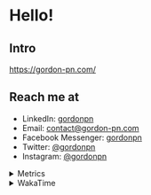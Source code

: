# Hello!

## Intro

<https://gordon-pn.com/>

## Reach me at

- LinkedIn: [gordonpn](https://www.linkedin.com/in/gordonpn/)
- Email: [contact@gordon-pn.com](mailto:contact@gordon-pn.com)
- Facebook Messenger: [gordonpn](https://www.messenger.com/t/Gordonpn)
- Twitter: [@gordonpn](https://twitter.com/Gordonpn)
- Instagram: [@gordonpn](https://www.instagram.com/gordonpn/)

<details>
  <summary>Metrics</summary>

  <img align="center" src="https://github.com/gordonpn/gordonpn/blob/master/github-metrics.svg" alt="GitHub Metrics">

</details>

<details>
  <summary>WakaTime</summary>

  <!--START_SECTION:waka-->
📊 **This Week I Spent My Time On** 

```text
💬 Programming Languages: 
Other                    19 hrs 20 mins      ███████████████████████░░   92.89 % 
TypeScript               38 mins             █░░░░░░░░░░░░░░░░░░░░░░░░   03.12 % 
Java                     28 mins             █░░░░░░░░░░░░░░░░░░░░░░░░   02.29 % 
JavaScript               6 mins              ░░░░░░░░░░░░░░░░░░░░░░░░░   00.53 % 
JSON                     4 mins              ░░░░░░░░░░░░░░░░░░░░░░░░░   00.38 % 

🔥 Editors: 
Chrome                   10 hrs 7 mins       ████████████░░░░░░░░░░░░░   48.64 % 
Slack                    2 hrs 47 mins       ███░░░░░░░░░░░░░░░░░░░░░░   13.38 % 
iTerm2                   2 hrs 11 mins       ███░░░░░░░░░░░░░░░░░░░░░░   10.49 % 
Firefox                  1 hr 23 mins        ██░░░░░░░░░░░░░░░░░░░░░░░   06.71 % 
IntelliJ IDEA            1 hr 13 mins        █░░░░░░░░░░░░░░░░░░░░░░░░   05.87 % 
```


 Last Updated on 29/09/2025 16:23:40 UTC
<!--END_SECTION:waka-->
</details>
